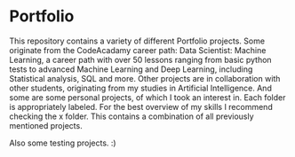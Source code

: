 # Portfolio

This repository contains a variety of different Portfolio projects. Some originate from the CodeAcadamy career path: Data Scientist: Machine Learning, a career path with over 50 lessons ranging from basic python tests to advanced Machine Learning and Deep Learning, including Statistical analysis, SQL and more. Other projects are in collaboration with other students, originating from my studies in Artificial Intelligence. And some are some personal projects, of which I took an interest in. Each folder is appropriately labeled. For the best overview of my skills I recommend checking the x folder. This contains a combination of all previously mentioned projects.

Also some testing projects. :) 
